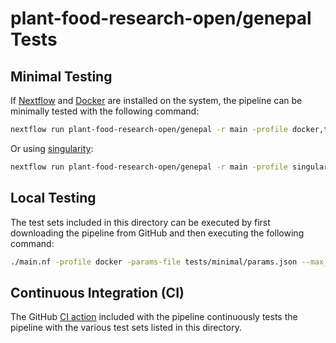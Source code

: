 # **plant-food-research-open/genepal** Tests

## Minimal Testing

If [Nextflow](https://www.nextflow.io/docs/latest/install.html#install-nextflow) and [Docker](https://docs.docker.com/install) are installed on the system, the pipeline can be minimally tested with the following command:

```bash
nextflow run plant-food-research-open/genepal -r main -profile docker,test --outdir results
```

Or using [singularity](https://docs.sylabs.io/guides/3.0/user-guide/installation.html):

```bash
nextflow run plant-food-research-open/genepal -r main -profile singularity,test --outdir results
```

## Local Testing

The test sets included in this directory can be executed by first downloading the pipeline from GitHub and then executing the following command:

```bash
./main.nf -profile docker -params-file tests/minimal/params.json --max_cpus 8 --max_memory '32.GB' --outdir results
```

## Continuous Integration (CI)

The GitHub [CI action](../.github/workflows/ci.yml) included with the pipeline continuously tests the pipeline with the various test sets listed in this directory.

